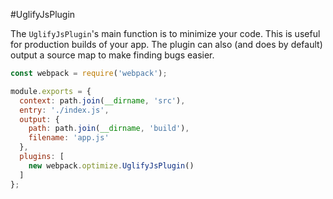 #UglifyJsPlugin

The `UglifyJsPlugin`'s main function is to minimize your code. This is useful for production builds of your app. The plugin can also (and does by default) output a source map to make finding bugs easier.

```javascript
const webpack = require('webpack');

module.exports = {
  context: path.join(__dirname, 'src'),
  entry: './index.js',
  output: {
    path: path.join(__dirname, 'build'),
    filename: 'app.js'
  },
  plugins: [
    new webpack.optimize.UglifyJsPlugin()
  ]
};
```
